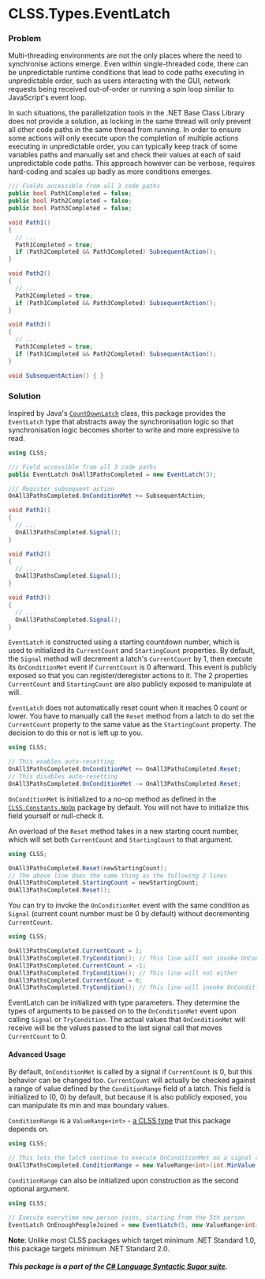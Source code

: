 ﻿# CLSS.Types.EventLatch

### Problem

Multi-threading environments are not the only places where the need to synchronise actions emerge. Even within single-threaded code, there can be unpredictable runtime conditions that lead to code paths executing in unpredictable order, such as users interacting with the GUI, network requests being received out-of-order or running a spin loop similar to JavaScript's event loop.

In such situations, the parallelization tools in the .NET Base Class Library does not provide a solution, as locking in the same thread will only prevent all other code paths in the same thread from running. In order to ensure some actions will only execute upon the completion of multiple actions executing in unpredictable order, you can typically keep track of some variables paths and manually set and check their values at each of said unpredictable code paths. This approach however can be verbose, requires hard-coding and scales up badly as more conditions emerges.

```csharp
/// Fields accessible from all 3 code paths
public bool Path1Completed = false;
public bool Path2Completed = false;
public bool Path3Completed = false;

void Path1()
{
  // ...
  Path1Completed = true;
  if (Path2Completed && Path3Completed) SubsequentAction();
}

void Path2()
{
  // ...
  Path2Completed = true;
  if (Path1Completed && Path3Completed) SubsequentAction();
}

void Path3()
{
  // ...
  Path3Completed = true;
  if (Path1Completed && Path2Completed) SubsequentAction();
}

void SubsequentAction() { }
```

### Solution

Inspired by Java's [`CountDownLatch`](https://docs.oracle.com/javase/7/docs/api/java/util/concurrent/CountDownLatch.html) class, this package provides the `EventLatch` type that abstracts away the synchronisation logic so that synchronisation logic becomes shorter to write and more expressive to read.

```csharp
using CLSS;

/// Field accessible from all 3 code paths
public EventLatch OnAll3PathsCompleted = new EventLatch(3);

/// Register subsequent action
OnAll3PathsCompleted.OnConditionMet += SubsequentAction;

void Path1()
{
  // ...
  OnAll3PathsCompleted.Signal();
}

void Path2()
{
  // ...
  OnAll3PathsCompleted.Signal();
}

void Path3()
{
  // ...
  OnAll3PathsCompleted.Signal();
}
```

`EventLatch` is constructed using a starting countdown number, which is used to initialized its `CurrentCount` and `StartingCount` properties. By default, the `Signal` method will decrement a latch's `CurrentCount` by 1, then execute its `OnConditionMet` event if `CurrentCount` is 0 afterward. This event is publicly exposed so that you can register/deregister actions to it. The 2 properties `CurrentCount` and `StartingCount` are also publicly exposed to manipulate at will.

`EventLatch` does not automatically reset count when it reaches 0 count or lower. You have to manually call the `Reset` method from a latch to do set the `CurrentCount` property to the same value as the `StartingCount` property. The decision to do this or not is left up to you.

```csharp
using CLSS;

// This enables auto-resetting
OnAll3PathsCompleted.OnConditionMet += OnAll3PathsCompleted.Reset;
// This disables auto-resetting
OnAll3PathsCompleted.OnConditionMet -= OnAll3PathsCompleted.Reset;
```

`OnConditionMet` is initialized to a no-op method as defined in the [`CLSS.Constants.NoOp`](https://www.nuget.org/packages/CLSS.Constants.NoOp) package by default. You will not have to initialize this field yourself or null-check it.

An overload of the `Reset` method takes in a new starting count number, which will set both `CurrentCount` and `StartingCount` to that argument.

```csharp
using CLSS;

OnAll3PathsCompleted.Reset(newStartingCount);
// The above line does the same thing as the following 2 lines
OnAll3PathsCompleted.StartingCount = newStartingCount;
OnAll3PathsCompleted.Reset();
```

You can try to invoke the `OnConditionMet` event with the same condition as `Signal` (current count number must be 0 by default) without decrementing `CurrentCount`.

```csharp
using CLSS;

OnAll3PathsCompleted.CurrentCount = 1;
OnAll3PathsCompleted.TryCondition(); // This line will not invoke OnConditionMet
OnAll3PathsCompleted.CurrentCount = -1;
OnAll3PathsCompleted.TryCondition(); // This line will not either
OnAll3PathsCompleted.CurrentCount = 0;
OnAll3PathsCompleted.TryCondition(); // This line will invoke OnConditionMet
```

EventLatch can be initialized with type parameters. They determine the types of arguments to be passed on to the `OnConditionMet` event upon calling `Signal` or `TryCondition`. The actual values that `OnConditionMet` will receive will be the values passed to the last signal call that moves `CurrentCount` to 0.

#### Advanced Usage

By default, `OnConditionMet` is called by a signal if `CurrentCount` is 0, but this behavior can be changed too. `CurrentCount` will actually be checked against a range of value defined by the `ConditionRange` field of a latch. This field is initialized to (0, 0) by default, but because it is also publicly exposed, you can manipulate its min and max boundary values.

`ConditionRange` is a `ValueRange<int>` - [a CLSS type](https://www.nuget.org/packages/CLSS.Types.ValueRange) that this package depends on.

```csharp
using CLSS;

// This lets the latch continue to execute OnConditionMet on a signal call past 0 count
OnAll3PathsCompleted.ConditionRange = new ValueRange<int>(int.MinValue, 0);
```

`ConditionRange` can also be initialized upon construction as the second optional argument.

```csharp
using CLSS;

// Execute everytime new person joins, starting from the 5th person
EventLatch OnEnoughPeopleJoined = new EventLatch(5, new ValueRange<int>(int.MinValue, 0));
```


**Note**: Unlike most CLSS packages which target minimum .NET Standard 1.0, this package targets minimum .NET Standard 2.0.

##### This package is a part of the [C# Language Syntactic Sugar suite](https://github.com/tonygiang/CLSS).